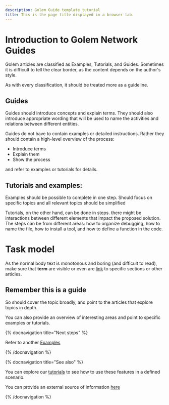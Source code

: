 ```yaml
---
description: Golem Guide template tutorial
title: This is the page title displayed in a browser tab.
---
```


# Introduction to Golem Network Guides

Golem articles are classified as Examples, Tutorials, and Guides. Sometimes it is difficult to tell the clear border, as the content depends on the author's style.

As with every classification, it should be treated more as a guideline.

## Guides

Guides should introduce concepts and explain terms. They should also introduce appropriate wording that will be used to name the activities and relations between different entities.

Guides do not have to contain examples or detailed instructions. Rather they should contain a high-level overview of the process:

- Introduce terms
- Explain them
- Show the process

and refer to examples or tutorials for details.

## Tutorials and examples:

Examples should be possible to complete in one step. Should focus on specific topics and all relevant topics should be simplified

Tutorials, on the other hand, can be done in steps. there might be interactions between different elements that impact the proposed solution.
The steps can be from different areas: how to organize debugging, how to name the file, how to install a tool, and how to define a function in the code.


# Task model

As the normal body text is monotonous and boring (and difficult to read), make sure that __term__ are visible or even are [link](#task-model) to specific sections or other articles.

## Remember this is a guide

So should cover the topic broadly, and point to the articles that explore topics in depth.

You can also provide an overview of interesting areas and point to specific examples or tutorials.


{% docnavigation title="Next steps" %}

Refer to another [Examples](/docs/templates/example-template)


{% /docnavigation %}


{% docnavigation title="See also" %}

You can explore our [tutorials](/docs/templates/tutorial-template) to see how to use these features in a defined scenario.

You can provide an external source of information [here](https://github.com)

{% /docnavigation %}


   
